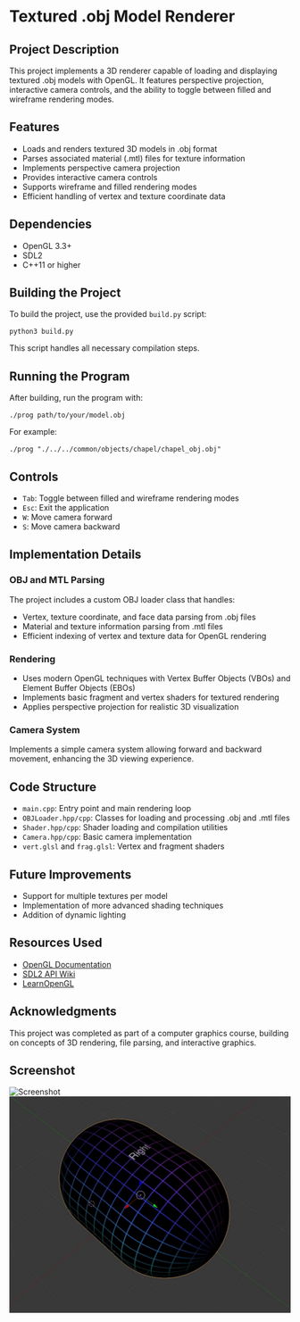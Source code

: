 # Textured .obj Model Renderer

## Project Description

This project implements a 3D renderer capable of loading and displaying textured .obj models with OpenGL. It features perspective projection, interactive camera controls, and the ability to toggle between filled and wireframe rendering modes.

## Features

- Loads and renders textured 3D models in .obj format
- Parses associated material (.mtl) files for texture information
- Implements perspective camera projection
- Provides interactive camera controls
- Supports wireframe and filled rendering modes
- Efficient handling of vertex and texture coordinate data

## Dependencies

- OpenGL 3.3+
- SDL2
- C++11 or higher

## Building the Project

To build the project, use the provided `build.py` script:

```
python3 build.py
```

This script handles all necessary compilation steps.

## Running the Program

After building, run the program with:

```
./prog path/to/your/model.obj
```

For example:

```
./prog "./../../common/objects/chapel/chapel_obj.obj"
```

## Controls

- `Tab`: Toggle between filled and wireframe rendering modes
- `Esc`: Exit the application
- `W`: Move camera forward
- `S`: Move camera backward

## Implementation Details

### OBJ and MTL Parsing

The project includes a custom OBJ loader class that handles:

- Vertex, texture coordinate, and face data parsing from .obj files
- Material and texture information parsing from .mtl files
- Efficient indexing of vertex and texture data for OpenGL rendering

### Rendering

- Uses modern OpenGL techniques with Vertex Buffer Objects (VBOs) and Element Buffer Objects (EBOs)
- Implements basic fragment and vertex shaders for textured rendering
- Applies perspective projection for realistic 3D visualization

### Camera System

Implements a simple camera system allowing forward and backward movement, enhancing the 3D viewing experience.

## Code Structure

- `main.cpp`: Entry point and main rendering loop
- `OBJLoader.hpp/cpp`: Classes for loading and processing .obj and .mtl files
- `Shader.hpp/cpp`: Shader loading and compilation utilities
- `Camera.hpp/cpp`: Basic camera implementation
- `vert.glsl` and `frag.glsl`: Vertex and fragment shaders

## Future Improvements

- Support for multiple textures per model
- Implementation of more advanced shading techniques
- Addition of dynamic lighting

## Resources Used

- [OpenGL Documentation](https://docs.gl/)
- [SDL2 API Wiki](https://wiki.libsdl.org/)
- [LearnOpenGL](https://learnopengl.com/)

## Acknowledgments

This project was completed as part of a computer graphics course, building on concepts of 3D rendering, file parsing, and interactive graphics.

## Screenshot

![Screenshot](./textured.gif)
![Screenshot](./capsule.JPG)
